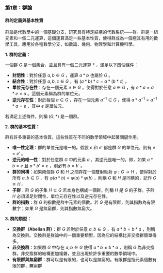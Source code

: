 ### 第1章：群論

#### 群的定義與基本性質

群論是代數學中的一個基礎分支，研究具有特定結構的代數系統——群。群是一組元素和一個二元運算，這個運算滿足一些基本性質，使得群成為一個極其有用的數學工具，應用於各種數學分支，如數論、幾何、物理學和計算機科學。

**1. 群的定義：**

一個群  $`G`$  是一個集合，並且具有一個二元運算  $`*`$ ，滿足以下四個條件：

- **封閉性**：對於任意  $`a, b \in G`$ ，運算  $`a * b`$  也屬於  $`G`$ 。
- **結合性**：對於任意  $`a, b, c \in G`$ ，有  $`(a * b) * c = a * (b * c)`$ 。
- **單位元存在性**：存在一個元素  $`e \in G`$ ，使得對於任意  $`a \in G`$ ，有  $`e * a = a * e = a`$ 。這個元素稱為群的單位元。
- **逆元存在性**：對於每個  $`a \in G`$ ，存在一個元素  $`a^{-1} \in G`$ ，使得  $`a * a^{-1} = a^{-1} * a = e`$ ，其中  $`e`$  是單位元。

若滿足上述條件，則稱  $`(G, *)`$  是一個群。

**2. 群的基本性質：**

群有許多重要的基本性質，這些性質在不同的數學領域中起著關鍵作用。

- **唯一性定理**：群的單位元是唯一的。假設  $`e`$  和  $`e'`$  都是群  $`G`$  的單位元，則有  $`e = e'`$ 。
- **逆元的唯一性**：對於任意群  $`G`$  中的元素  $`a`$ ，其逆元是唯一的。即，如果  $`a * b = e`$  且  $`a * b' = e`$ ，則必有  $`b = b'`$ 。
- **群的同構**：如果兩個群  $`G`$  和  $`H`$  之間存在一個雙射映射  $`\varphi: G \to H`$ ，使得對於所有  $`a, b \in G`$ ，有  $`\varphi(a * b) = \varphi(a) * \varphi(b)`$ ，則稱  $`G`$  和  $`H`$  是同構的，記作  $`G \cong H`$ 。
- **子群**：群  $`G`$  的子集  $`H \subseteq G`$  若本身也構成一個群，則稱  $`H`$  是  $`G`$  的子群。子群  $`H`$  必須滿足封閉性、單位元存在性以及逆元存在性。
- **群的指數**：群  $`G`$  的指數是群中元素的個數。若  $`G`$  是有限群，則其指數為有限數字；如果  $`G`$  是無窮群，則其指數無窮大。

**3. 群的類型：**

- **交換群（Abelian 群）**：群  $`G`$  若對於任意  $`a, b \in G`$ ，有  $`a * b = b * a`$ ，則稱為交換群。交換群是群論中的一個重要類型，因為它的結構比非交換群簡單得多。
- **非交換群**：如果群  $`G`$  中存在  $`a, b \in G`$  使得  $`a * b \neq b * a`$ ，則稱  $`G`$  為非交換群。非交換群的結構更加複雜，並且出現於許多重要的數學領域中。
- **有限群與無窮群**：群可以是有限的，也可以是無窮的。有限群是指元素個數有限的群，無窮群